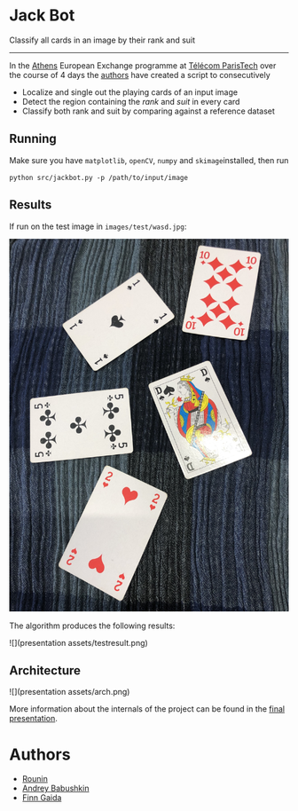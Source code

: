 # Jack Bot
Classify all cards in an image by their rank and suit

---

In the [Athens](athensnetwork.eu) European Exchange programme at [Télécom ParisTech]([https://telecom-paristech.fr](https://telecom-paristech.fr/)) over the course of 4 days the [authors](#authors) have created a script to consecutively 

- Localize and single out the playing cards of an input image
- Detect the region containing the *rank* and *suit* in every card
- Classify both rank and suit by comparing against a reference dataset

## Running

Make sure you have `matplotlib`, `openCV`, `numpy` and `skimage`installed, then run 

```
python src/jackbot.py -p /path/to/input/image
```

## Results

If run on the test image in `images/test/wasd.jpg`:

![](images/test/wasd.jpg)

The algorithm produces the following results:

![](presentation assets/testresult.png)

## Architecture

![](presentation assets/arch.png)

More information about the internals of the project can be found in the [final presentation](https://drive.google.com/file/d/1qFl73Nb20_aACLSF3KZzjzMU6I5kwhEc/view?usp=sharing).

# Authors

- [Rounin](https://github.com/Claire1997)
- [Andrey Babushkin](https://github.com/mannannlegur)
- [Finn Gaida](https://github.com/finngaida)

